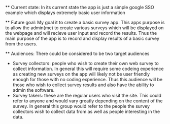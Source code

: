 ** Current state: 
In its current state the app is just a simple google SSO example which displays extremely basic user information

** Future goal:
My goal it to create a basic survey app. This apps purpose is to allow the admin(me) to create various surveys which will be displayed on the webpage and will recieve user input and record the results. Thus the main purpose of the app is to record and display results of a basic survey from the users.

** Audiences:
There could be considered to be two target audiences
- Survey collectors: people who wish to create their own web survey to collect information. In general this will require some codeing experience as creating new surveys on the app will likely not be user friendly enough for those with no coding experience. Thus this audience will be those who wish to collect survey results and also have the ability to admin the software.
- Survey takers: these are the regular users who visit the site. This could refer to anyone and would vary greatly depending on the content of the survey. In general this group would refer to the people the survey collectors wish to collect data from as well as people interesting in the data.
